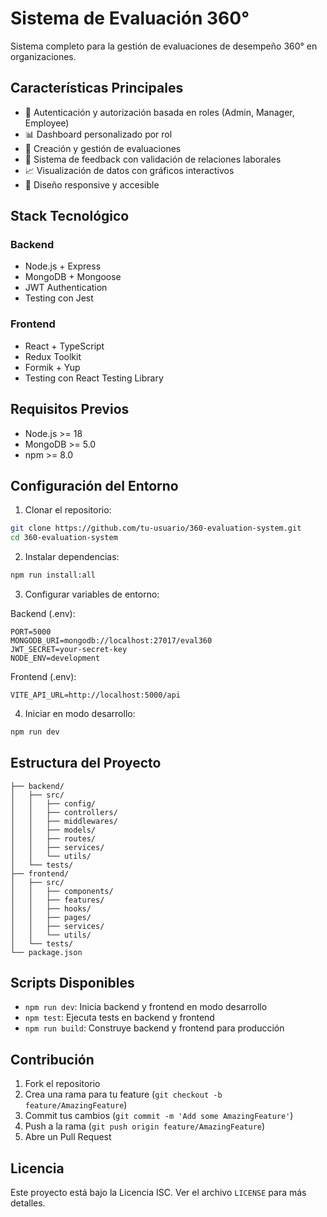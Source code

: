 # Sistema de Evaluación 360°

Sistema completo para la gestión de evaluaciones de desempeño 360° en organizaciones.

## Características Principales

- 🔐 Autenticación y autorización basada en roles (Admin, Manager, Employee)
- 📊 Dashboard personalizado por rol
- 📝 Creación y gestión de evaluaciones
- 💬 Sistema de feedback con validación de relaciones laborales
- 📈 Visualización de datos con gráficos interactivos
- 📱 Diseño responsive y accesible

## Stack Tecnológico

### Backend
- Node.js + Express
- MongoDB + Mongoose
- JWT Authentication
- Testing con Jest

### Frontend
- React + TypeScript
- Redux Toolkit
- Formik + Yup
- Testing con React Testing Library

## Requisitos Previos

- Node.js >= 18
- MongoDB >= 5.0
- npm >= 8.0

## Configuración del Entorno

1. Clonar el repositorio:
```bash
git clone https://github.com/tu-usuario/360-evaluation-system.git
cd 360-evaluation-system
```

2. Instalar dependencias:
```bash
npm run install:all
```

3. Configurar variables de entorno:

Backend (.env):
```
PORT=5000
MONGODB_URI=mongodb://localhost:27017/eval360
JWT_SECRET=your-secret-key
NODE_ENV=development
```

Frontend (.env):
```
VITE_API_URL=http://localhost:5000/api
```

4. Iniciar en modo desarrollo:
```bash
npm run dev
```

## Estructura del Proyecto

```
├── backend/
│   ├── src/
│   │   ├── config/
│   │   ├── controllers/
│   │   ├── middlewares/
│   │   ├── models/
│   │   ├── routes/
│   │   ├── services/
│   │   └── utils/
│   └── tests/
├── frontend/
│   ├── src/
│   │   ├── components/
│   │   ├── features/
│   │   ├── hooks/
│   │   ├── pages/
│   │   ├── services/
│   │   └── utils/
│   └── tests/
└── package.json
```

## Scripts Disponibles

- `npm run dev`: Inicia backend y frontend en modo desarrollo
- `npm test`: Ejecuta tests en backend y frontend
- `npm run build`: Construye backend y frontend para producción

## Contribución

1. Fork el repositorio
2. Crea una rama para tu feature (`git checkout -b feature/AmazingFeature`)
3. Commit tus cambios (`git commit -m 'Add some AmazingFeature'`)
4. Push a la rama (`git push origin feature/AmazingFeature`)
5. Abre un Pull Request

## Licencia

Este proyecto está bajo la Licencia ISC. Ver el archivo `LICENSE` para más detalles. 